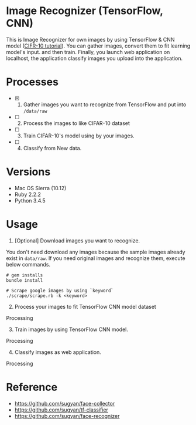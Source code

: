 # Image Recognizer (TensorFlow, CNN)

This is Image Recognizer for own images by using TensorFlow & CNN model ([CIFR-10 tutorial](https://www.tensorflow.org/versions/r0.10/tutorials/deep_cnn/index.html#convolutional-neural-networks)).
You can gather images, convert them to fit learning model's input. and then train. Finally, you launch web application on localhost, the application classify images you upload into the application.

# Processes

* [x] 1. Gather images you want to recognize from TensorFlow and put into `/data/raw`
* [ ] 2. Process the images to like CIFAR-10 dataset
* [ ] 3. Train CIFAR-10's model using by your images.
* [ ] 4. Classify from New data.

# Versions

* Mac OS Sierra (10.12)
* Ruby 2.2.2
* Python 3.4.5

# Usage

1. [Optional] Download images you want to recognize.

You don't need download any images because the sample images already exist in `data/raw`. If you need original images and recognize them, execute below commands.

```
# gem installs
bundle install

# Scrape google images by using `keyword`
./scrape/scrape.rb -k <keyword>
```

2. Process your images to fit TensorFlow CNN model dataset

Processing

3. Train images by using TensorFlow CNN model.

Processing

4. Classify images as web application.

Processing

# Reference

* https://github.com/sugyan/face-collector
* https://github.com/sugyan/tf-classifier
* https://github.com/sugyan/face-recognizer
